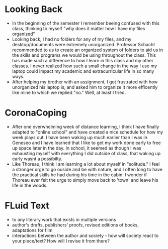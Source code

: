 # Looking Back
- In the beginning of the semester I remember beeing confused with this class, thinking to myself "why does it matter how I have my files organized"
- Looking back, I had no folders for any of my files, and my desktop/documents were extremely unorganized. Professor Schacht recommended to us to create an organized system of folders to aid us in the skills and programs we would be using throughout the class. This has made such a difference to how I learn in this class and my other classes. I never realized how such a small change in the way I use my laptop could impact my academic and extracurricular life in so many ways. 
- After helping my brother with an assignment, I got frustrated with how unorganized his laptop is, and asked him to organize it more efficently like mine to which we replied "no." Well, at least I tried. 

# CoronaCoping 
- After one overwhelming week of distance learning, I think I have finally adapted to "online school" and have created a nice schedule for how my week plays out. I have been waking up much earlier than I was In Geneseo and I have learned that I like to get my work done early to free up space later in the day. In school, it seemed as though I was exhausting myself with everything I did outside of class, that waking up early wasnt a possibilty. 
- Like Thoreau, I think I am learning a lot about myself in "solitude." I feel a stronger urge to go ouside and be with nature, and I often long to have the practical skills he had during his time in the cabin. I wonder if Thoreau ever felt the urge to simply move back to 'town' and leave his life in the woods. 

# FLuid Text 
-  to any literary work that exists in multiple versions
- author's drafts, publishers' proofs, revised editions of books, adaptations for film
- interactions between the author and society - how will society react to your piece/text? How will I revise it from there?